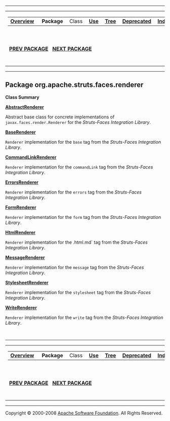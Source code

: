 ------------------------------------------------------------------------

<span id="navbar_top"></span> [](#skip-navbar_top "Skip navigation links")

<table>
<colgroup>
<col width="50%" />
<col width="50%" />
</colgroup>
<tbody>
<tr class="odd">
<td align="left"><span id="navbar_top_firstrow"></span>
<table>
<tbody>
<tr class="odd">
<td align="left"><a href="../../../../../overview-summary.html.md"><strong>Overview</strong></a> </td>
<td align="left"> <strong>Package</strong> </td>
<td align="left">Class </td>
<td align="left"><a href="package-use.html.md"><strong>Use</strong></a> </td>
<td align="left"><a href="package-tree.html.md"><strong>Tree</strong></a> </td>
<td align="left"><a href="../../../../../deprecated-list.html.md"><strong>Deprecated</strong></a> </td>
<td align="left"><a href="../../../../../index-all.html.md"><strong>Index</strong></a> </td>
<td align="left"><a href="../../../../../help-doc.html.md"><strong>Help</strong></a> </td>
</tr>
</tbody>
</table></td>
<td align="left"></td>
</tr>
<tr class="even">
<td align="left"> <a href="../../../../../org/apache/struts/faces/component/package-summary.html.md"><strong>PREV PACKAGE</strong></a>   <a href="../../../../../org/apache/struts/faces/taglib/package-summary.html"><strong>NEXT PACKAGE</strong></a></td>
<td align="left"><a href="../../../../../index.html.md?org/apache/struts/faces/renderer/package-summary.html"><strong>FRAMES</strong></a>    <a href="package-summary.html"><strong>NO FRAMES</strong></a>    
<a href="../../../../../allclasses-noframe.html.md"><strong>All Classes</strong></a></td>
</tr>
</tbody>
</table>

<span id="skip-navbar_top"></span>

------------------------------------------------------------------------

Package org.apache.struts.faces.renderer
----------------------------------------

**Class Summary**

**[AbstractRenderer](../../../../../org/apache/struts/faces/renderer/AbstractRenderer.html.md "class in org.apache.struts.faces.renderer")**

Abstract base class for concrete implementations of `javax.faces.render.Renderer` for the *Struts-Faces Integration Library*.

**[BaseRenderer](../../../../../org/apache/struts/faces/renderer/BaseRenderer.html.md "class in org.apache.struts.faces.renderer")**

`Renderer` implementation for the `base` tag from the *Struts-Faces Integration Library*.

**[CommandLinkRenderer](../../../../../org/apache/struts/faces/renderer/CommandLinkRenderer.html.md "class in org.apache.struts.faces.renderer")**

`Renderer` implementation for the `commandLink` tag from the *Struts-Faces Integration Library*.

**[ErrorsRenderer](../../../../../org/apache/struts/faces/renderer/ErrorsRenderer.html.md "class in org.apache.struts.faces.renderer")**

`Renderer` implementation for the `errors` tag from the *Struts-Faces Integration Library*.

**[FormRenderer](../../../../../org/apache/struts/faces/renderer/FormRenderer.html.md "class in org.apache.struts.faces.renderer")**

`Renderer` implementation for the `form` tag from the *Struts-Faces Integration Library*.

**[HtmlRenderer](../../../../../org/apache/struts/faces/renderer/HtmlRenderer.html.md "class in org.apache.struts.faces.renderer")**

`Renderer` implementation for the .html.md` tag from the *Struts-Faces Integration Library*.

**[MessageRenderer](../../../../../org/apache/struts/faces/renderer/MessageRenderer.html.md "class in org.apache.struts.faces.renderer")**

`Renderer` implementation for the `message` tag from the *Struts-Faces Integration Library*.

**[StylesheetRenderer](../../../../../org/apache/struts/faces/renderer/StylesheetRenderer.html.md "class in org.apache.struts.faces.renderer")**

`Renderer` implementation for the `stylesheet` tag from the *Struts-Faces Integration Library*.

**[WriteRenderer](../../../../../org/apache/struts/faces/renderer/WriteRenderer.html.md "class in org.apache.struts.faces.renderer")**

`Renderer` implementation for the `write` tag from the *Struts-Faces Integration Library*.

 

------------------------------------------------------------------------

<span id="navbar_bottom"></span> [](#skip-navbar_bottom "Skip navigation links")

<table>
<colgroup>
<col width="50%" />
<col width="50%" />
</colgroup>
<tbody>
<tr class="odd">
<td align="left"><span id="navbar_bottom_firstrow"></span>
<table>
<tbody>
<tr class="odd">
<td align="left"><a href="../../../../../overview-summary.html.md"><strong>Overview</strong></a> </td>
<td align="left"> <strong>Package</strong> </td>
<td align="left">Class </td>
<td align="left"><a href="package-use.html.md"><strong>Use</strong></a> </td>
<td align="left"><a href="package-tree.html.md"><strong>Tree</strong></a> </td>
<td align="left"><a href="../../../../../deprecated-list.html.md"><strong>Deprecated</strong></a> </td>
<td align="left"><a href="../../../../../index-all.html.md"><strong>Index</strong></a> </td>
<td align="left"><a href="../../../../../help-doc.html.md"><strong>Help</strong></a> </td>
</tr>
</tbody>
</table></td>
<td align="left"></td>
</tr>
<tr class="even">
<td align="left"> <a href="../../../../../org/apache/struts/faces/component/package-summary.html.md"><strong>PREV PACKAGE</strong></a>   <a href="../../../../../org/apache/struts/faces/taglib/package-summary.html"><strong>NEXT PACKAGE</strong></a></td>
<td align="left"><a href="../../../../../index.html.md?org/apache/struts/faces/renderer/package-summary.html"><strong>FRAMES</strong></a>    <a href="package-summary.html"><strong>NO FRAMES</strong></a>    
<a href="../../../../../allclasses-noframe.html.md"><strong>All Classes</strong></a></td>
</tr>
</tbody>
</table>

<span id="skip-navbar_bottom"></span>

------------------------------------------------------------------------

Copyright © 2000-2008 [Apache Software Foundation](http://www.apache.org/). All Rights Reserved.
